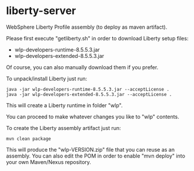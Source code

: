 liberty-server
==============

WebSphere Liberty Profile assembly (to deploy as maven artifact).

Please first execute "getliberty.sh" in order to download Liberty setup files:

* wlp-developers-runtime-8.5.5.3.jar
* wlp-developers-extended-8.5.5.3.jar

Of course, you can also manually download them if you prefer.

To unpack/install Liberty just run:

    java -jar wlp-developers-runtime-8.5.5.3.jar --acceptLicense .
    java -jar wlp-developers-extended-8.5.5.3.jar --acceptLicense .

This will create a Liberty runtime in folder "wlp".

You can proceed to make whatever changes you like to "wlp" contents.

To create the Liberty assembly artifact just run:

    mvn clean package

This will produce the "wlp-VERSION.zip" file that you can reuse as
an assembly. You can also edit the POM in order to enable "mvn deploy"
into your own Maven/Nexus repository.

